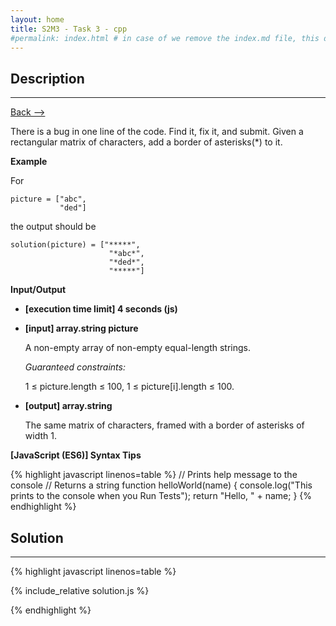 ```yaml
---
layout: home
title: S2M3 - Task 3 - cpp
#permalink: index.html # in case of we remove the index.md file, this doc will be the index page
---
```


<div class="row">
<div class="columnStmt" markdown="1">

##  Description
------

[Back --> ](../README.md)

There is a bug in one line of the code. Find it, fix it, and submit.
Given a rectangular matrix of characters, add a border of asterisks(*) to it.

**Example**

For
```
picture = ["abc",
           "ded"]
```           
the output should be
```
solution(picture) = ["*****",
                      "*abc*",
                      "*ded*",
                      "*****"]
```
**Input/Output**

* **[execution time limit] 4 seconds (js)**

* **[input] array.string picture**

    A non-empty array of non-empty equal-length strings.

    *Guaranteed constraints:*

    1 ≤ picture.length ≤ 100,
    1 ≤ picture[i].length ≤ 100.

* **[output] array.string**

    The same matrix of characters, framed with a border of asterisks of width 1.

**[JavaScript (ES6)] Syntax Tips**

{% highlight javascript linenos=table %}
// Prints help message to the console
// Returns a string
function helloWorld(name) {
    console.log("This prints to the console when you Run Tests");
    return "Hello, " + name;
}
{% endhighlight %}

</div>
<div class="columnSol" markdown="1">

## Solution
------

{% highlight javascript linenos=table %}

{% include_relative solution.js %}

{% endhighlight %}

</div>
</div>
